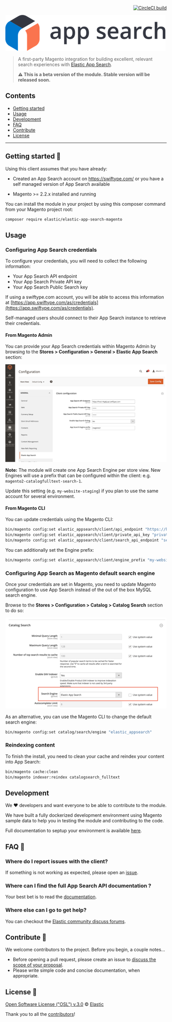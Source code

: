 <p style="float:right"><a href="https://circleci.com/gh/swiftype/swiftype-app-search-magento"><img src="https://circleci.com/gh/swiftype/swiftype-app-search-magento.svg?style=svg&circle-token=f396f44f6e5dbcced1d3d8e3b42bcee791b805a0" alt="CircleCI build"></a></p>

![Elastic App Search Logo](docs/assets/logo-app-search.png)

> A first-party Magento integration for building excellent, relevant search experiences with [Elastic App Search](https://www.elastic.co/cloud/app-search-service).
>
> **:warning: This is a beta version of the module. Stable version will be released soon.**

## Contents

- [Getting started](#getting-started-)
- [Usage](#usage)
- [Development](#development)
- [FAQ](#faq-)
- [Contribute](#contribute-)
- [License](#license-)

***

## Getting started 🐣

Using this client assumes that you have already:

- Created an App Search account on https://swiftype.com/ or you have a self managed version of App Search available

- Magento >= 2.2.x installed and running

You can install the module in your project by using this composer command from your Magento project root:

```bash
composer require elastic/elastic-app-search-magento
```

## Usage

### Configuring App Search credentials

To configure your credentials, you will need to collect the following information:

- Your App Search API endpoint
- Your App Search Private API key
- Your App Search Public Search key

If using a swiftype.com account, you will be able to access this information at [https://app.swiftype.com/as/credentials](https://app.swiftype.com/as/credentials).

Self-managed users should connect to their App Search instance to retrieve their credentials.

#### From Magento Admin

You can provide your App Search credentials within Magento Admin by browsing to the **Stores > Configuration > General > Elastic App Search** section:

![App Search Credentials Config](docs/assets/config-credentials.png)

**Note:**
The module will create one App Search Engine per store view.
New Engines will use a prefix that can be configured within the client: e.g. `magento2-catalogfulltext-search-1`.

Update this setting (e.g. `my-website-staging`) if you plan to use the same account for several environment.

#### From Magento CLI

You can update credentials using the Magento CLI:

```bash
bin/magento config:set elastic_appsearch/client/api_endpoint "https://host-xxxx.api.swiftype.com"
bin/magento config:set elastic_appsearch/client/private_api_key "private-XXXXX"
bin/magento config:set elastic_appsearch/client/search_api_endpoint "search-XXXXX"
```

You can additionally set the Engine prefix:

```bash
bin/magento config:set elastic_appsearch/client/engine_prefix "my-website-staging"
```

### Configuring App Search as Magento default search engine

Once your credentials are set in Magento, you need to update Magento configuration to use App Search instead of the out of the box MySQL search engine.

Browse to the **Stores > Configuration > Catalog > Catalog Search** section to do so:

![Engine configuration](docs/assets/config-engine.png)

As an alternative, you can use the Magento CLI to change the default search engine:

```bash
bin/magento config:set catalog/search/engine "elastic_appsearch"
```

### Reindexing content

To finish the install, you need to clean your cache and reindex your content into App Search:

```bash
bin/magento cache:clean
bin/magento indexer:reindex catalogsearch_fulltext
```

## Development

We ❤️ developers and want everyone to be able to contribute to the module.

We have built a fully dockerized development environment using Magento sample data to help you in testing the module and contributing to the code.

Full documentation to septup your environment is available [here](DEVELOPMENT-ENVIRONMENT.md).

## FAQ 🔮

### Where do I report issues with the client?

If something is not working as expected, please open an [issue](https://github.com/swiftype/swiftype-app-search-magento/issues/new).

### Where can I find the full App Search API documentation ?

Your best bet is to read the [documentation](https://swiftype.com/documentation/app-search).

### Where else can I go to get help?

You can checkout the [Elastic community discuss forums](https://discuss.elastic.co/c/app-search).

## Contribute 🚀

We welcome contributors to the project. Before you begin, a couple notes...

+ Before opening a pull request, please create an issue to [discuss the scope of your proposal](https://github.com/swiftype/swiftype-app-search-magento/issues).
+ Please write simple code and concise documentation, when appropriate.

## License 📗

[Open Software License ("OSL") v.3.0](LICENSE) © [Elastic](https://github.com/elastic)

Thank you to all the [contributors](https://github.com/swiftype/swiftype-app-search-magento/graphs/contributors)!
